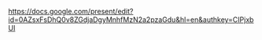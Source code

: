 https://docs.google.com/present/edit?id=0AZsxFsDhQ0v8ZGdjaDgyMnhfMzN2a2pzaGdu&hl=en&authkey=CIPjxbUI
